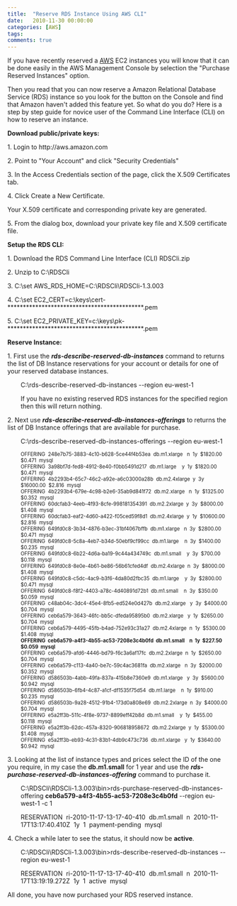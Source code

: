 ```yaml
---
title:  "Reserve RDS Instance Using AWS CLI"
date:   2010-11-30 00:00:00
categories: [AWS]
tags:
comments: true
---
```


<p>If you have recently reserved a <a title="Amazon Web Services" href="http://aws.amazon.com/" target="_blank">AWS</a> EC2 instances you will know that it can be done easily in the AWS Management Console by selection the "Purchase Reserved Instances" option.</p>
<p>Then you read that you can now reserve a Amazon Relational Database Service (RDS) instance so you look for the button on the Console and find that Amazon haven't added this feature yet. So what do you do? Here is a step by step guide for novice user of the Command Line Interface (CLI) on how to reserve an instance.</p>
<p><strong>Download public/private keys:</strong></p>
<p>1. Login to http://aws.amazon.com</p>
<p>2. Point to "Your Account" and click "Security Credentials"</p>
<p>3. In the Access Credentials section of the page, click the X.509 Certificates tab.</p>
<p>4. Click Create a New Certificate.</p>
<p>Your X.509 certificate and corresponding private key are generated.</p>
<p>5. From the dialog box, download your private key file and X.509 certificate file.</p>
<p><strong>Setup the RDS CLI:</strong></p>
<p>1. Download the RDS Command Line Interface (CLI) RDSCli.zip</p>
<p>2. Unzip to C:\RDSCli</p>
<p>3. C:\set AWS_RDS_HOME=C:\RDSCli\RDSCli-1.3.003</p>
<p>4. C:\set EC2_CERT=c:\keys\cert-********************************************.pem</p>
<p>5. C:\set EC2_PRIVATE_KEY=c:\keys\pk-********************************************.pem</p>
<p><strong>Reserve Instance:</strong></p>
<p>1. First use the <strong><em>rds-describe-reserved-db-instances</em></strong> command to returns the list of DB Instance reservations for your account or details for one of your reserved database instances.</p>
<p style="padding-left:30px;">C:\rds-describe-reserved-db-instances --region eu-west-1</p>
<p style="padding-left:30px;">If you have no existing reserved RDS instances for the specified region then this will return nothing.</p>
<p>2. Next use <strong><em>rds-describe-reserved-db-instances-offerings</em></strong> to returns the list of DB Instance offerings that are available for purchase.</p>
<p style="padding-left:30px;">C:\rds-describe-reserved-db-instances-offerings --region eu-west-1</p>
<p style="padding-left:30px;font-size:80%;">OFFERING  248e7b75-3883-4c10-b628-5ce44f4b53ea  db.m1.xlarge   n  1y  $1820.00   $0.471  mysql<br />
OFFERING  3a98bf7d-fed8-4912-8e40-f0bb5491d217  db.m1.large    y  1y  $1820.00   $0.471  mysql<br />
OFFERING  4b2293b4-65c7-46c2-a92e-a6c03000a28b  db.m2.4xlarge  y  3y  $16000.00  $2.816  mysql<br />
OFFERING  4b2293b4-679e-4c98-b2e6-35ab9d841f72  db.m2.xlarge   n  1y  $1325.00   $0.352  mysql<br />
OFFERING  60dcfab3-4eeb-4f93-8cfe-998181354391  db.m2.2xlarge  y  3y  $8000.00   $1.408  mysql<br />
OFFERING  60dcfab3-eaf2-4d60-a422-f05ced59f8d1  db.m2.4xlarge  y  1y  $10600.00  $2.816  mysql<br />
OFFERING  649fd0c8-3b34-4876-b3ec-31bf4067bffb  db.m1.xlarge   n  3y  $2800.00   $0.471  mysql<br />
OFFERING  649fd0c8-5c8a-4eb7-b34d-50ebf9cf99cc  db.m1.large    n  3y  $1400.00   $0.235  mysql<br />
OFFERING  649fd0c8-6b22-4d6a-ba19-9c44a434749c  db.m1.small    y  3y  $700.00    $0.118  mysql<br />
OFFERING  649fd0c8-8e0e-4b61-be86-56b61cfed4df  db.m2.4xlarge  n  3y  $8000.00   $1.408  mysql<br />
OFFERING  649fd0c8-c5dc-4ac9-b3f6-4da80d2fbc35  db.m1.large    y  3y  $2800.00   $0.471  mysql<br />
OFFERING  649fd0c8-f8f2-4403-a78c-4d40891d72b1  db.m1.small    n  3y  $350.00    $0.059  mysql<br />
OFFERING  c48ab04c-3dc4-45e4-8fb5-ed524e0d427b  db.m2.xlarge   y  3y  $4000.00   $0.704  mysql<br />
OFFERING  ceb6a579-3643-46fc-bb5c-dfeda95895b0  db.m2.xlarge   y  1y  $2650.00   $0.704  mysql<br />
OFFERING  ceb6a579-4495-45fb-b4ad-752e93c31a27  db.m2.4xlarge  n  1y  $5300.00   $1.408  mysql<br />
<strong>OFFERING  ceb6a579-a4f3-4b55-ac53-7208e3c4b0fd  db.m1.small    n  1y  $227.50    $0.059  mysql</strong><br />
OFFERING  ceb6a579-afd6-4446-bd79-f6c3a6af17fc  db.m2.2xlarge  n  1y  $2650.00   $0.704  mysql<br />
OFFERING  ceb6a579-c113-4a40-be7c-59c4ac3681fa  db.m2.xlarge   n  3y  $2000.00   $0.352  mysql<br />
OFFERING  d586503b-4abb-49fa-837a-415b8e7360e9  db.m1.xlarge   y  3y  $5600.00   $0.942  mysql<br />
OFFERING  d586503b-6fb4-4c87-a1cf-df1535f75d54  db.m1.large    n  1y  $910.00    $0.235  mysql<br />
OFFERING  d586503b-9a28-4512-91b4-173d0a808e69  db.m2.2xlarge  n  3y  $4000.00   $0.704  mysql<br />
OFFERING  e5a2ff3b-511c-4f8e-9737-8899eff42b8d  db.m1.small    y  1y  $455.00    $0.118  mysql<br />
OFFERING  e5a2ff3b-62dc-457a-8320-906818958672  db.m2.2xlarge  y  1y  $5300.00   $1.408  mysql<br />
OFFERING  e5a2ff3b-eb93-4c31-83b1-4db9c473c736  db.m1.xlarge   y  1y  $3640.00   $0.942  mysql</p>
<p>3. Looking at the list of instance types and prices select the ID of the one you require, in my case the <strong> db.m1.small</strong> for 1 year and use the <strong><em>rds-purchase-reserved-db-instances-offering</em></strong> command to purchase it.</p>
<p style="padding-left:30px;">C:\RDSCli\RDSCli-1.3.003\bin&gt;rds-purchase-reserved-db-instances-offering <strong>ceb6a579-a4f3-4b55-ac53-7208e3c4b0fd</strong> --region eu-west-1 -c 1</p>
<p style="padding-left:30px;">RESERVATION  ri-2010-11-17-13-17-40-410  db.m1.small  n  2010-11-17T13:17:40.410Z  1y  1  payment-pending  mysql</p>
<p>4. Check a while later to see the status, it should now be <strong>active</strong>.</p>
<p style="padding-left:30px;">C:\RDSCli\RDSCli-1.3.003\bin&gt;rds-describe-reserved-db-instances --region eu-west-1</p>
<p style="padding-left:30px;">RESERVATION  ri-2010-11-17-13-17-40-410  db.m1.small  n  2010-11-17T13:19:19.272Z  1y  1  active  mysql</p>
<p>All done, you have now purchased your RDS reserved instance.</p>
